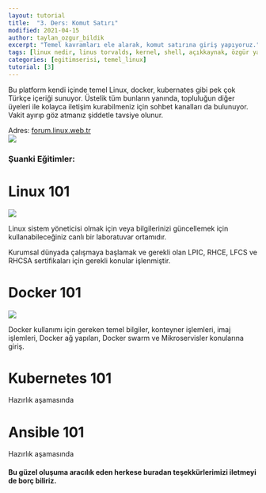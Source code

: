 ```yaml
---
layout: tutorial
title:  "3. Ders: Komut Satırı"
modified: 2021-04-15
author: taylan_ozgur_bildik
excerpt: "Temel kavramları ele alarak, komut satırına giriş yapıyoruz."
tags: [linux nedir, linus torvalds, kernel, shell, açıkkaynak, özgür yazılım]
categories: [egitimserisi, temel_linux]
tutorial: [3]
---
```


Bu platform kendi içinde temel Linux, docker, kubernates gibi pek çok Türkçe içeriği sunuyor. Üstelik tüm bunların yanında, topluluğun diğer üyeleri ile kolayca iletişim kurabilmeniz için sohbet kanalları da bulunuyor. Vakit ayırıp göz atmanız şiddetle tavsiye olunur. 

<div class="alert alert-primary" role="alert">
Adres: <a href="https://forum.linux.web.tr">forum.linux.web.tr</a>
</div>

<img src="{{ site.url }}/blog/img/acikkaynakfikirler.png" class="responsive">

### **Şuanki Eğitimler:**

# **Linux 101**

![](https://acikkaynakfikirler.com/wp-content/uploads/2021/04/egitim1-1024x618.png)

Linux sistem yöneticisi olmak için veya bilgilerinizi güncellemek için kullanabileceğiniz canlı bir laboratuvar ortamıdır.

 Kurumsal dünyada çalışmaya başlamak ve gerekli olan LPIC, RHCE, LFCS ve RHCSA sertifikaları için gerekli konular işlenmiştir.

# **Docker 101**

![](https://acikkaynakfikirler.com/wp-content/uploads/2021/04/egitim-2-1024x621.png)

Docker kullanımı için gereken temel bilgiler, konteyner işlemleri, imaj işlemleri, Docker ağ yapıları, Docker swarm ve Mikroservisler konularına giriş.

# **Kubernetes 101**

Hazırlık aşamasında

# **Ansible 101**

Hazırlık aşamasında

#### Bu güzel oluşuma aracılık eden herkese buradan teşekkürlerimizi iletmeyi de borç biliriz.
